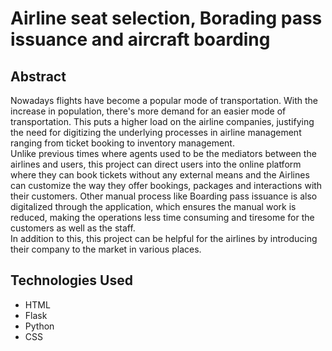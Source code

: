 # Airline seat selection, Borading pass issuance and aircraft boarding
## Abstract
Nowadays flights have become a popular mode of transportation. With the increase in population, there's more demand for an easier mode of transportation. This puts a higher load on the airline companies, justifying the need for digitizing the underlying processes in airline management ranging from ticket booking to  inventory management. </br>
         Unlike previous times where agents used to be the mediators between the airlines and users, this project can direct users into the online platform where they can book tickets without any external means and the Airlines can customize the way they offer bookings, packages and interactions with their customers. Other manual process like Boarding pass issuance is also digitalized through the application, which ensures the manual work is reduced, making the operations less time consuming and tiresome for the customers as well as the staff. </br>
         In addition to this, this project can be helpful for the airlines by introducing their company to the market in various places. </br>
## Technologies Used
<ul>
  <li>
    HTML
    </li>
  <li>
    Flask
    </li>
  <li>
    Python
    </li>
  <li>
    CSS
    </li>
  </ul>
